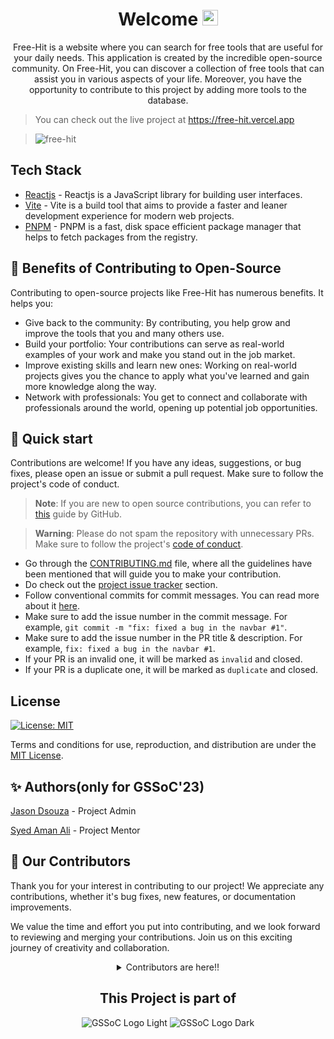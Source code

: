 <div align="center">
  <h1>Welcome <img src="https://media.giphy.com/media/hvRJCLFzcasrR4ia7z/giphy.gif" width="25px"></h1>


Free-Hit is a website where you can search for free tools that are useful for your daily needs. This application is created by the incredible open-source community. On Free-Hit, you can discover a collection of free tools that can assist you in various aspects of your life. Moreover, you have the opportunity to contribute to this project by adding more tools to the database.</div>
> You can check out the live project at https://free-hit.vercel.app

> ![free-hit](https://github.com/JasonDsouza212/free-hit/assets/88102392/3bd18ef6-fc72-4882-85c3-9591c7d94067)


## Tech Stack
- [Reactjs](https://react.dev) - Reactjs is a JavaScript library for building user interfaces.
- [Vite](https://vitejs.dev) - Vite is a build tool that aims to provide a faster and leaner development experience for modern web projects.
- [PNPM](https://pnpm.io) - PNPM is a fast, disk space efficient package manager that helps to fetch packages from the registry.

## 🌟 Benefits of Contributing to Open-Source

Contributing to open-source projects like Free-Hit has numerous benefits. It helps you:

- Give back to the community: By contributing, you help grow and improve the tools that you and many others use.
- Build your portfolio: Your contributions can serve as real-world examples of your work and make you stand out in the job market.
- Improve existing skills and learn new ones: Working on real-world projects gives you the chance to apply what you've learned and gain more knowledge along the way.
- Network with professionals: You get to connect and collaborate with professionals around the world, opening up potential job opportunities.


## 🚀 Quick start

Contributions are welcome! If you have any ideas, suggestions, or bug fixes, please open an issue or submit a pull request. Make sure to follow the project's code of conduct.

> **Note**: If you are new to open source contributions, you can refer to [this](https://opensource.guide/how-to-contribute/) guide by GitHub.

> **Warning**: Please do not spam the repository with unnecessary PRs. Make sure to follow the project's [code of conduct](/CODE_OF_CONDUCT.md).

- Go through the [CONTRIBUTING.md](/CONTRIBUTING.md) file, where all the guidelines have been mentioned that will guide you to make your contribution.
- Do check out the [project issue tracker](https://github.com/JasonDsouza212/free-hit/issues) section.
- Follow conventional commits for commit messages. You can read more about it [here](https://www.conventionalcommits.org/en/v1.0.0/).
- Make sure to add the issue number in the commit message. For example, `git commit -m "fix: fixed a bug in the navbar #1"`.
- Make sure to add the issue number in the PR title & description. For example, `fix: fixed a bug in the navbar #1`.
- If your PR is an invalid one, it will be marked as `invalid` and closed. 
- If your PR is a duplicate one, it will be marked as `duplicate` and closed.





## License
[![License: MIT](https://img.shields.io/badge/License-MIT-yellow.svg)](https://opensource.org/licenses/MIT)

Terms and conditions for use, reproduction, and distribution are under the [MIT License](https://opensource.org/license/mit/).

## ✨ Authors(only for GSSoC'23)

[ Jason Dsouza](https://github.com/JasonDsouza212) - Project Admin
<a name="changelog"></a>

[Syed Aman Ali](https://github.com/VenomFate-619) - Project Mentor

## 🤝 Our Contributors

Thank you for your interest in contributing to our project! We appreciate any contributions, whether it's bug fixes, new features, or documentation improvements.

We value the time and effort you put into contributing, and we look forward to reviewing and merging your contributions. Join us on this exciting journey of creativity and collaboration.

<!-- a big thanks to all the contributors -->
<details align=center>
<summary>Contributors are here!!</summary>

<center>
<a href="https://github.com/jasondsouza212/free-hit/graphs/contributors">
  <img src="https://contrib.rocks/image?repo=jasondsouza212/free-hit" />
</a>
</center>



</details>
<div align=center>
  <h2>This Project is part of</h2>
  <!-- <img alt="GSSoC" src="https://github.com/priyankarpal/ProjectsHut/assets/88102392/0c5debf5-d414-4916-87d8-e1a710773ae3"> -->

![GSSoC Logo Light](https://user-images.githubusercontent.com/63473496/213306239-9e8fc317-ce2f-4127-8bfe-17f5df06ee99.png#gh-light-mode-only)
![GSSoC Logo Dark](https://user-images.githubusercontent.com/63473496/213306279-338f7ce9-9a9f-4427-8c2a-3e344874498f.png#gh-dark-mode-only)



</div>
